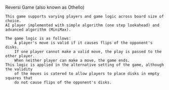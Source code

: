 Reversi Game (also known as Othello)

    This game supports varying players and game logic across board size of choice. 
    AI player implemented with simple algorithm (one step lookahead) and advanced algorithm (MiniMax).

    The game logic is as follows:
        A player's move is valid if it causes flips of the opponent's disks.
        If one player cannot make a valid move, the play is passed to the other player. 
        When neither player can make a move, the game ends. 
    This logic is applied in the alternative setting of the game, although the validity 
        of the moves is catered to allow players to place disks in empty squares that
        do not cause flips of the opponent's disks.  